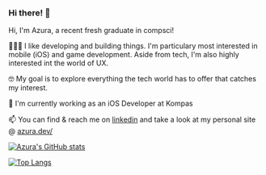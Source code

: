 ### Hi there! 👋

Hi, I'm Azura, a recent fresh graduate in compsci!

👩🏽‍💻 I like developing and building things. I'm particulary most interested in mobile (iOS) and game development. Aside from tech, I'm also highly interested int the world of UX.

🤓 My goal is to explore everything the tech world has to offer that catches my interest.

💼 I'm currently working as an iOS Developer at Kompas

📫 You can find & reach me on [linkedin](https://www.linkedin.com/in/azurast/) and take a look at my personal site @ [azura.dev/](https://azura.dev/)

[![Azura's GitHub stats](https://github-readme-stats.vercel.app/api?username=azurast&show_icons=true&theme=onedark)](https://github.com/anuraghazra/github-readme-stats)

[![Top Langs](https://github-readme-stats.vercel.app/api/top-langs/?username=azurast&layout=compact&theme=onedark)](https://github.com/anuraghazra/github-readme-stats)
